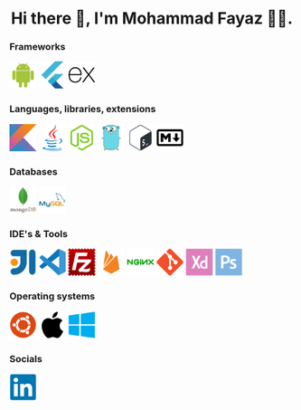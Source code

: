 <h1 align="center"> Hi there 👋, I'm Mohammad Fayaz 🧑‍💻. </h1>

### Frameworks

<img src="https://raw.githubusercontent.com/devicons/devicon/master/icons/android/android-original.svg" height="48" width="48" /> <img src="https://raw.githubusercontent.com/devicons/devicon/master/icons/flutter/flutter-original.svg" height="48" width="48" /> <img src="https://raw.githubusercontent.com/devicons/devicon/master/icons/express/express-original.svg" height="48" width="48" />

### Languages, libraries, extensions

<img src="https://raw.githubusercontent.com/devicons/devicon/master/icons/kotlin/kotlin-original.svg" height="48" width="48" /> <img src="https://raw.githubusercontent.com/devicons/devicon/master/icons/java/java-original.svg" height="48" width="48" /> <img src="https://raw.githubusercontent.com/devicons/devicon/master/icons/nodejs/nodejs-original.svg" height="48" width="48" /> <img src="https://raw.githubusercontent.com/devicons/devicon/master/icons/go/go-original.svg" height="48" width="48" /> <img src="https://raw.githubusercontent.com/devicons/devicon/master/icons/bash/bash-plain.svg" height="48" width="48" /> <img src="https://raw.githubusercontent.com/devicons/devicon/master/icons/markdown/markdown-original.svg" height="48" width="48" />

### Databases

<img src="https://raw.githubusercontent.com/devicons/devicon/master/icons/mongodb/mongodb-original-wordmark.svg" height="48" width="48" /> <img src="https://raw.githubusercontent.com/devicons/devicon/master/icons/mysql/mysql-original-wordmark.svg" height="48" width="48" />

### IDE's & Tools

<img src="https://raw.githubusercontent.com/devicons/devicon/master/icons/intellij/intellij-original.svg" height="48" width="48" /> <img src="https://raw.githubusercontent.com/devicons/devicon/master/icons/vscode/vscode-original.svg" height="48" width="48" /> <img src="https://raw.githubusercontent.com/devicons/devicon/master/icons/filezilla/filezilla-plain.svg" height="48" width="48" /> <img src="https://raw.githubusercontent.com/devicons/devicon/master/icons/firebase/firebase-plain.svg" height="48" width="48" /> <img src="https://raw.githubusercontent.com/devicons/devicon/master/icons/nginx/nginx-original.svg" height="48" width="48" /> <img src="https://raw.githubusercontent.com/devicons/devicon/master/icons/git/git-original.svg" height="48" width="48" /> <img src="https://raw.githubusercontent.com/devicons/devicon/master/icons/xd/xd-plain.svg" height="48" width="48" /> <img src="https://raw.githubusercontent.com/devicons/devicon/master/icons/photoshop/photoshop-plain.svg" height="48" width="48" />

### Operating systems

<img src="https://raw.githubusercontent.com/devicons/devicon/master/icons/ubuntu/ubuntu-plain.svg" height="48" width="48" /> <img src="https://raw.githubusercontent.com/devicons/devicon/master/icons/apple/apple-original.svg" height="48" width="48" /> <img src="https://raw.githubusercontent.com/devicons/devicon/master/icons/windows8/windows8-original.svg" height="48" width="48" />

### Socials

<a href="https://linkedin.com/in/fayaz07"><img src="https://raw.githubusercontent.com/devicons/devicon/master/icons/linkedin/linkedin-original.svg" height="48" width="48" /> </a>
